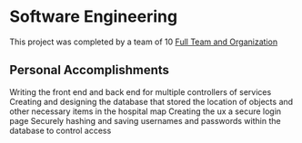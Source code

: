 # Software Engineering

This project was completed by a team of 10
[Full Team and Organization](https://github.com/CS3733-C22-Team-D)

## Personal Accomplishments
Writing the front end and back end for multiple controllers of services
Creating and designing the database that stored the location of objects and other necessary items in the hospital map
Creating the ux a secure login page
Securely hashing and saving usernames and passwords within the database to control access

